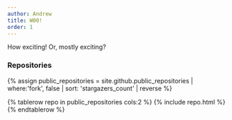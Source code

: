 ```yaml
---
author: Andrew
title: W00!
order: 1
---
```


How exciting!  Or, mostly exciting?

### Repositories

{% assign public_repositories = site.github.public_repositories | where:'fork', false | sort: 'stargazers_count' | reverse %}
<table>
{% tablerow repo in public_repositories cols:2 %}
    {% include repo.html %}
{% endtablerow %}
</table>

